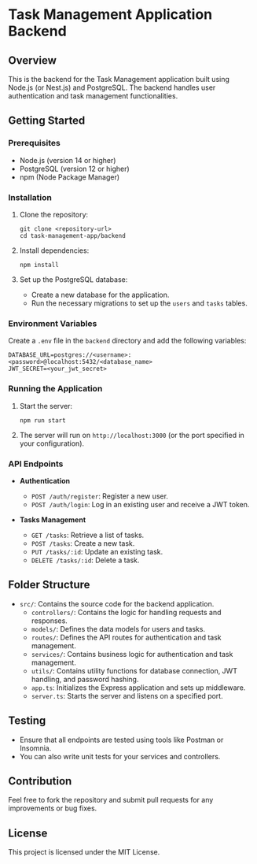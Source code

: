 # Task Management Application Backend

## Overview

This is the backend for the Task Management application built using Node.js (or Nest.js) and PostgreSQL. The backend handles user authentication and task management functionalities.

## Getting Started

### Prerequisites

- Node.js (version 14 or higher)
- PostgreSQL (version 12 or higher)
- npm (Node Package Manager)

### Installation

1. Clone the repository:
   ```
   git clone <repository-url>
   cd task-management-app/backend
   ```

2. Install dependencies:
   ```
   npm install
   ```

3. Set up the PostgreSQL database:
   - Create a new database for the application.
   - Run the necessary migrations to set up the `users` and `tasks` tables.

### Environment Variables

Create a `.env` file in the `backend` directory and add the following variables:

```
DATABASE_URL=postgres://<username>:<password>@localhost:5432/<database_name>
JWT_SECRET=<your_jwt_secret>
```

### Running the Application

1. Start the server:
   ```
   npm run start
   ```

2. The server will run on `http://localhost:3000` (or the port specified in your configuration).

### API Endpoints

- **Authentication**
  - `POST /auth/register`: Register a new user.
  - `POST /auth/login`: Log in an existing user and receive a JWT token.

- **Tasks Management**
  - `GET /tasks`: Retrieve a list of tasks.
  - `POST /tasks`: Create a new task.
  - `PUT /tasks/:id`: Update an existing task.
  - `DELETE /tasks/:id`: Delete a task.

## Folder Structure

- `src/`: Contains the source code for the backend application.
  - `controllers/`: Contains the logic for handling requests and responses.
  - `models/`: Defines the data models for users and tasks.
  - `routes/`: Defines the API routes for authentication and task management.
  - `services/`: Contains business logic for authentication and task management.
  - `utils/`: Contains utility functions for database connection, JWT handling, and password hashing.
  - `app.ts`: Initializes the Express application and sets up middleware.
  - `server.ts`: Starts the server and listens on a specified port.

## Testing

- Ensure that all endpoints are tested using tools like Postman or Insomnia.
- You can also write unit tests for your services and controllers.

## Contribution

Feel free to fork the repository and submit pull requests for any improvements or bug fixes.

## License

This project is licensed under the MIT License.